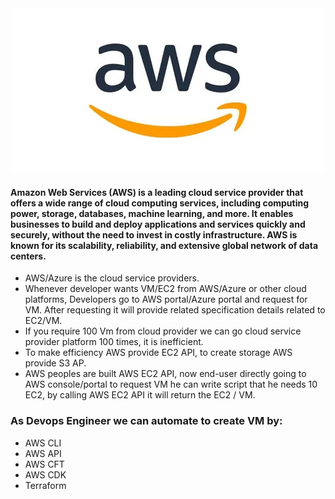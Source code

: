 <div align="center">
<img src="Assets/AWS.jpg">
</div>

#### Amazon Web Services (AWS) is a leading cloud service provider that offers a wide range of cloud computing services, including computing power, storage, databases, machine learning, and more. It enables businesses to build and deploy applications and services quickly and securely, without the need to invest in costly infrastructure. AWS is known for its scalability, reliability, and extensive global network of data centers.

- AWS/Azure is the cloud service providers.
- Whenever developer wants VM/EC2 from AWS/Azure or other cloud platforms, Developers go to AWS portal/Azure portal and request for VM. After requesting it will provide related specification details related to EC2/VM.
- If you require 100 Vm from cloud provider we can go cloud service provider platform 100 times, it is inefficient. 
- To make efficiency AWS provide EC2 API, to create storage AWS provide S3 AP.
- AWS peoples are built AWS EC2 API, now end-user directly going to AWS console/portal to request VM he can write script that he needs 10 EC2, by calling AWS EC2 API it will return the EC2 / VM.


### As Devops Engineer we can automate to create VM by:

- AWS CLI
- AWS API
- AWS CFT
- AWS CDK
- Terraform


  
  
